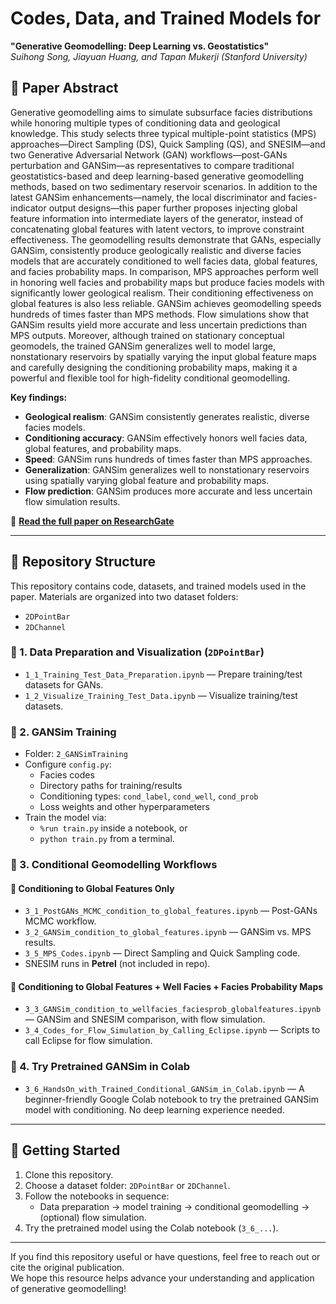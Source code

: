 # Codes, Data, and Trained Models for  
**"Generative Geomodelling: Deep Learning vs. Geostatistics"**  
*Suihong Song, Jiayuan Huang, and Tapan Mukerji (Stanford University)*

## 📄 Paper Abstract

Generative geomodelling aims to simulate subsurface facies distributions while honoring multiple types of conditioning data and geological knowledge. This study selects three typical multiple-point statistics (MPS) approaches—Direct Sampling (DS), Quick Sampling (QS), and SNESIM—and two Generative Adversarial Network (GAN) workflows—post-GANs perturbation and GANSim—as representatives to compare traditional geostatistics-based and deep learning-based generative geomodelling methods, based on two sedimentary reservoir scenarios. In addition to the latest GANSim enhancements—namely, the local discriminator and facies-indicator output designs—this paper further proposes injecting global feature information into intermediate layers of the generator, instead of concatenating global features with latent vectors, to improve constraint effectiveness. The geomodelling results demonstrate that GANs, especially GANSim, consistently produce geologically realistic and diverse facies models that are accurately conditioned to well facies data, global features, and facies probability maps. In comparison, MPS approaches perform well in honoring well facies and probability maps but produce facies models with significantly lower geological realism. Their conditioning effectiveness on global features is also less reliable. GANSim achieves geomodelling speeds hundreds of times faster than MPS methods. Flow simulations show that GANSim results yield more accurate and less uncertain predictions than MPS outputs. Moreover, although trained on stationary conceptual geomodels, the trained GANSim generalizes well to model large, nonstationary reservoirs by spatially varying the input global feature maps and carefully designing the conditioning probability maps, making it a powerful and flexible tool for high-fidelity conditional geomodelling.

**Key findings:**
- **Geological realism**: GANSim consistently generates realistic, diverse facies models.
- **Conditioning accuracy**: GANSim effectively honors well facies data, global features, and probability maps.
- **Speed**: GANSim runs hundreds of times faster than MPS approaches.
- **Generalization**: GANSim generalizes well to nonstationary reservoirs using spatially varying global feature and probability maps.
- **Flow prediction**: GANSim produces more accurate and less uncertain flow simulation results.

📎 **[Read the full paper on ResearchGate](https://www.researchgate.net/publication/392870185_Generative_geomodelling_Deep_Learning_vs_Geostatistics)**

---

## 📁 Repository Structure

This repository contains code, datasets, and trained models used in the paper. Materials are organized into two dataset folders:
- `2DPointBar`
- `2DChannel`

### 🔧 1. Data Preparation and Visualization (`2DPointBar`)
- `1_1_Training_Test_Data_Preparation.ipynb` — Prepare training/test datasets for GANs.
- `1_2_Visualize_Training_Test_Data.ipynb` — Visualize training/test datasets.

### 🧠 2. GANSim Training
- Folder: `2_GANSimTraining`
- Configure `config.py`:
  - Facies codes
  - Directory paths for training/results
  - Conditioning types: `cond_label`, `cond_well`, `cond_prob`
  - Loss weights and other hyperparameters
- Train the model via:
  - `%run train.py` inside a notebook, or
  - `python train.py` from a terminal.

### 🧪 3. Conditional Geomodelling Workflows

#### 🔹 Conditioning to Global Features Only
- `3_1_PostGANs_MCMC_condition_to_global_features.ipynb` — Post-GANs MCMC workflow.
- `3_2_GANSim_condition_to_global_features.ipynb` — GANSim vs. MPS results.
- `3_5_MPS_Codes.ipynb` — Direct Sampling and Quick Sampling code.
- SNESIM runs in **Petrel** (not included in repo).

#### 🔹 Conditioning to Global Features + Well Facies + Facies Probability Maps
- `3_3_GANSim_condition_to_wellfacies_faciesprob_globalfeatures.ipynb` — GANSim and SNESIM comparison, with flow simulation.
- `3_4_Codes_for_Flow_Simulation_by_Calling_Eclipse.ipynb` — Scripts to call Eclipse for flow simulation.

### 🤖 4. Try Pretrained GANSim in Colab
- `3_6_HandsOn_with_Trained_Conditional_GANSim_in_Colab.ipynb` — A beginner-friendly Google Colab notebook to try the pretrained GANSim model with conditioning. No deep learning experience needed.

---

## 🚀 Getting Started

1. Clone this repository.
2. Choose a dataset folder: `2DPointBar` or `2DChannel`.
3. Follow the notebooks in sequence:
   - Data preparation → model training → conditional geomodelling → (optional) flow simulation.
4. Try the pretrained model using the Colab notebook (`3_6_...`).

---

If you find this repository useful or have questions, feel free to reach out or cite the original publication.  
We hope this resource helps advance your understanding and application of generative geomodelling!

